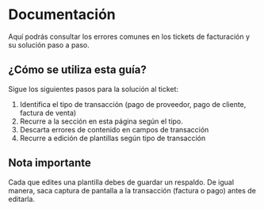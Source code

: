 # Documentación

Aquí podrás consultar los errores comunes en los tickets de facturación y su solución paso a paso.

## ¿Cómo se utiliza esta guía?

Sigue los siguientes pasos para la solución al ticket:
1. Identifica el tipo de transacción (pago de proveedor, pago de cliente, factura de venta)
2. Recurre a la sección en esta página según el tipo.
3. Descarta errores de contenido en campos de transacción
4. Recurre a edición de plantillas según tipo de transacción

## Nota importante

Cada que edites una plantilla debes de guardar un respaldo. De igual manera, saca captura de pantalla a la transacción (factura o pago) antes de editarla.
